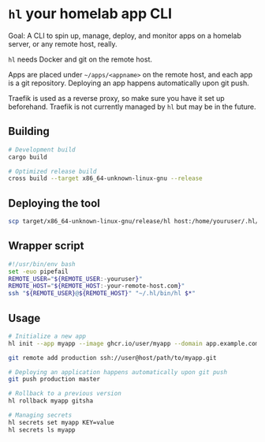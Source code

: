 # `hl` your homelab app CLI

Goal: A CLI to spin up, manage, deploy, and monitor apps on a homelab server, or any remote host, really.

`hl` needs Docker and git on the remote host.

Apps are placed under `~/apps/<appname>` on the remote host, and each app is a git repository.
Deploying an app happens automatically upon git push.

Traefik is used as a reverse proxy, so make sure you have it set up beforehand. Traefik is not
currently managed by `hl` but may be in the future.

## Building

```bash
# Development build
cargo build

# Optimized release build
cross build --target x86_64-unknown-linux-gnu --release
```

## Deploying the tool

```bash
scp target/x86_64-unknown-linux-gnu/release/hl host:/home/youruser/.hl/bin/hl
```

## Wrapper script

```bash
#!/usr/bin/env bash
set -euo pipefail
REMOTE_USER="${REMOTE_USER:-youruser}"
REMOTE_HOST="${REMOTE_HOST:-your-remote-host.com}"
ssh "${REMOTE_USER}@${REMOTE_HOST}" "~/.hl/bin/hl $*"
```

## Usage

```bash
# Initialize a new app
hl init --app myapp --image ghcr.io/user/myapp --domain app.example.com --port 3000

git remote add production ssh://user@host/path/to/myapp.git

# Deploying an application happens automatically upon git push
git push production master

# Rollback to a previous version
hl rollback myapp gitsha

# Managing secrets
hl secrets set myapp KEY=value
hl secrets ls myapp
```
